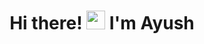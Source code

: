 <h1 align="center">Hi there! <img src="https://raw.githubusercontent.com/MartinHeinz/MartinHeinz/master/wave.gif"
      width="30px"> I'm Ayush </h1>

<!--
**AyushMaurya001/ayushmaurya001** is a ✨ _special_ ✨ repository because its `README.md` (this file) appears on your GitHub profile.

Here are some ideas to get you started:

- 🔭 I’m currently working on ...
- 🌱 I’m currently learning ...
- 👯 I’m looking to collaborate on ...
- 🤔 I’m looking for help with ...
- 💬 Ask me about ...
- 📫 How to reach me: ...
- 😄 Pronouns: ...
- ⚡ Fun fact: ...
-->
